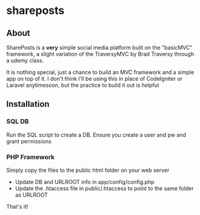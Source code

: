 # shareposts

## About
SharePosts is a **very** simple social media platform built on the "basicMVC" framework, a slight variation of the TraversyMVC by Brad Traversy through a udemy class.

It is nothing special, just a chance to build an MVC framework and a simple app on top of it. I don't think I'll be using this in place of CodeIgniter or Laravel anytimesoon, but the practice to build it out is helpful

## Installation
### SQL DB
Run the SQL script to create a DB. Ensure you create a user and pw and grant permissions

### PHP Framework
Simply copy the files to the public html folder on your web server
 - Update DB and URLROOT info in app/config/config.php
 - Update the .htaccess file in public/.htaccess to point to the same folder as URLROOT
 
 That's it!

 
